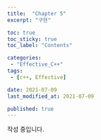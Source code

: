 ```yaml
---
title:  "Chapter 5"
excerpt: "구현"

toc: true
toc_sticky: true
toc_label: "Contents"

categories:
 - "Effective_C++"
tags:
 - [c++, Effective]

date: 2021-07-09
last_modified_at: 2021-07-09

published: true
---
```


작성 중입니다.
